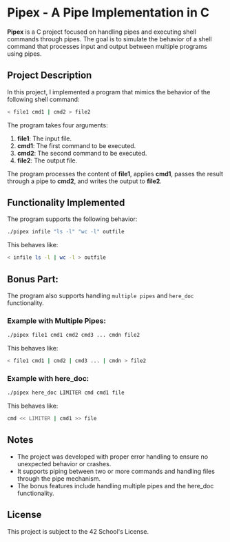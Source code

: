 # Pipex - A Pipe Implementation in C

**Pipex** is a C project focused on handling pipes and executing shell commands through pipes. The goal is to simulate the behavior of a shell command that processes input and output between multiple programs using pipes.

## Project Description

In this project, I implemented a program that mimics the behavior of the following shell command:

```bash
< file1 cmd1 | cmd2 > file2
```

The program takes four arguments:
1. **file1**: The input file.
2. **cmd1**: The first command to be executed.
3. **cmd2**: The second command to be executed.
4. **file2**: The output file.

The program processes the content of **file1**, applies **cmd1**, passes the result through a pipe to **cmd2**, and writes the output to **file2**.

## Functionality Implemented

The program supports the following behavior:

```bash
./pipex infile "ls -l" "wc -l" outfile
```
This behaves like:
```bash
< infile ls -l | wc -l > outfile
```

## Bonus Part:
The program also supports handling `multiple pipes` and `here_doc` functionality.

### Example with Multiple Pipes:
```bash
./pipex file1 cmd1 cmd2 cmd3 ... cmdn file2
```

This behaves like:
```bash
< file1 cmd1 | cmd2 | cmd3 ... | cmdn > file2
```

### Example with here_doc:
```bash
./pipex here_doc LIMITER cmd cmd1 file
```
This behaves like:
```bash
cmd << LIMITER | cmd1 >> file
```

## Notes
- The project was developed with proper error handling to ensure no unexpected behavior or crashes.
- It supports piping between two or more commands and handling files through the pipe mechanism.
- The bonus features include handling multiple pipes and the here_doc functionality.

## License

This project is subject to the 42 School's License.



